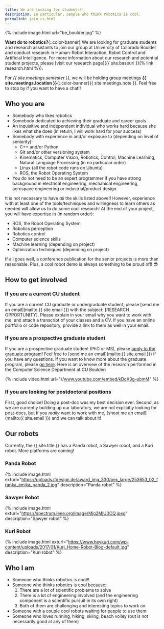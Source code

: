 ```yaml
---
title: We are looking for students!!
description: In particular, people who think robotics is cool.
permalink: join_us.html
---
```


{% include image.html url="be_boulder.jpg" %}

**Want do to robotics?**{:.color-banner}
We are looking for graduate students and research assistants to join our group at University of Colorado Boulder and conduct research in Human-Robot Interaction, Robot Control and Artificial Intelligence. For more information about our research and potential student projects, please [visit our research page]({{ site.baseurl }}{% link research.html %}).

For _{{ site.meetings.semester }}_, we will be holding group meetings **{{ site.meetings.location }}**{:.color-banner}{{ site.meetings.note }}. Feel free to stop by if you want to have a chat!!

## Who you are

 * Somebody who likes robotics
 * Somebody dedicated to achieving their graduate and career goals
 * An inquisitive and independent individual who works hard because she likes what she does (in return, I will work hard for _your_ success)
 * Somebody with experience in and/or exposure to (depending on level of seniority):
   * C++ and/or Python
   * Git and/or other versioning system
   * Kinematics, Computer Vision, Robotics, Control, Machine Learning, Natural Language Processing (in no particular order)
   * Linux (all the robot code runs on Ubuntu)
   * ROS, the Robot Operating System
 * You do not need to be an expert programmer if you have strong background in electrical engineering, mechanical engineering, aerospace engineering or industrial/product design.

It is not necessary to have _all_ the skills listed above!! However, experience with at least one of the tools/techniques and willingness to learn others as needed will allow us to do some cool research!
At the end of your project, you will have expertise in (in random order):

 * ROS, the Robot Operating System
 * Robotics perception
 * Robotics control
 * Computer science skills
 * Machine learning (depending on project)
 * Optimization techniques (depending on project)

If all goes well, a conference publication for the senior projects is more than reasonable. Plus, a cool robot demo is always something to be proud of!! :sunglasses:

## How to get involved

### If you are a current CU student

If you are a current CU graduate or undergraduate student, please [send me an email](mailto:{{ site.email }}) with the subject: [RESEARCH OPPORTUNITY]. Please explain in your email why you want to work with me, and attach a transcript of your classes and a CV. If you have an online portfolio or code repository, provide a link to them as well in your email.

### If you are a prospective graduate student

If you are a prospective graduate student (PhD or MS), please [apply to the graduate program](https://www.colorado.edu/cs/apply/graduate-admissions)! Feel free to [send me an email](mailto:{{ site.email }}) if you have any questions.
If you want to know more about the graduate program, please [go here](https://www.colorado.edu/cs/apply/graduate-admissions). Here is an overview of the research performed in the Computer Science Department at CU Boulder:

{% include video.html url="//www.youtube.com/embed/kDcX3g-ubmM" %}

### If you are looking for postdoctoral positions

First, good choice! Doing a post-doc was my best decision ever.
Second, as we are currently building up our laboratory, we are not explicitly looking for post-docs, but if you _really_ want to work with me, [shoot me an email](mailto:{{ site.email }}) and we can talk about it!

## Our robots

Currently, the {{ site.title }} has a Panda robot, a Sawyer robot, and a Kuri robot. More platforms are coming!

### Panda Robot

{% include image.html exturl="https://uploads.ifdesign.de/award_img_330/oex_large/253653_02_franka_emika_panda_2.jpg" description="Panda robot" %}

### Sawyer Robot

{% include image.html exturl="https://spectrum.ieee.org/image/Mjg2MjU0OQ.jpeg" description="Sawyer robot" %}

### Kuri Robot

{% include image.html exturl="https://www.heykuri.com/wp-content/uploads/2017/01/Kuri_Home-Robot-Blog-default.jpg" description="Kuri robot" %}

## Who I am

 * Someone who thinks robotics is cool!!
 * Someone who thinks robotics is cool because:
   1. There are a lot of scientific problems to solve
   2. There is a lot of engineering involved (and the engineering component is a scientific pursuit in its own right)
   3. Both of them are challenging and interesting topics to work on
 * Someone with a couple cool robots waiting for people to use them
 * Someone who loves running, hiking, skiing, beach volley (but is not necessarily good at any of them)




